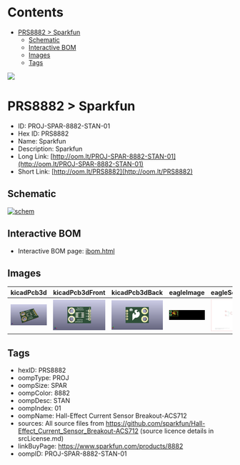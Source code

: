 



Contents
========

* [PRS8882 > Sparkfun](#prs8882--sparkfun)
	* [Schematic](#schematic)
	* [Interactive BOM](#interactive-bom)
	* [Images](#images)
	* [Tags](#tags)
  
![][im]
# PRS8882 > Sparkfun

- ID: PROJ-SPAR-8882-STAN-01
- Hex ID: PRS8882
- Name: Sparkfun
- Description: Sparkfun
- Long Link: [http://oom.lt/PROJ-SPAR-8882-STAN-01](http://oom.lt/PROJ-SPAR-8882-STAN-01)
- Short Link: [http://oom.lt/PRS8882](http://oom.lt/PRS8882)

## Schematic
  
[![schem](eagleSchemImage.png)](eagleSchemImage.png)
## Interactive BOM

- Interactive BOM page: [ibom.html](https://htmlpreview.github.io/?https://github.com/oomlout/oomlout_OOMP_projects/blob/main/PROJ-SPAR-8882-STAN-01/kicad/bom/ibom.html)

## Images
  
  

|kicadPcb3d|kicadPcb3dFront|kicadPcb3dBack|eagleImage|eagleSchemImage|
| :---: | :---: | :---: | :---: | :---: |
|[![kicadPcb3d](kicadPcb3d_140.png)](kicadPcb3d.png)|[![kicadPcb3dFront](kicadPcb3dFront_140.png)](kicadPcb3dFront.png)|[![kicadPcb3dBack](kicadPcb3dBack_140.png)](kicadPcb3dBack.png)|[![eagleImage](eagleImage_140.png)](eagleImage.png)|[![eagleSchemImage](eagleSchemImage_140.png)](eagleSchemImage.png)|

## Tags

- hexID: PRS8882
- oompType: PROJ
- oompSize: SPAR
- oompColor: 8882
- oompDesc: STAN
- oompIndex: 01
- oompName: Hall-Effect Current Sensor Breakout-ACS712
- sources: All source files from https://github.com/sparkfun/Hall-Effect_Current_Sensor_Breakout-ACS712 (source licence details in srcLicense.md)
- linkBuyPage: https://www.sparkfun.com/products/8882
- oompID: PROJ-SPAR-8882-STAN-01



[im]: kicadPcb3d_450.png
